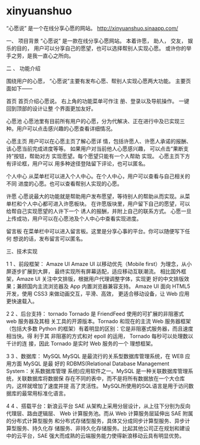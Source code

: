 # xinyuanshuo
“心愿说” 是一个在线分享心愿的网站。 
http://xinyuanshuo.sinaapp.com/

一、 项目背景
“心愿说” 是一款在线分享心愿网站。 本着许愿， 助人， 交友， 娱乐的目的，
用户可以分享自己的愿望，也可以选择帮别人实现心愿。
或许你的举手之劳，是我一直心之所向。

二 、 功能介绍

围绕用户的心愿， “心愿说”主要有发布心愿、帮别人实现心愿两大功能。
主要页面如下——

首页
首页介绍心愿说。
右上角的功能菜单可作注
册、登录以及导航操作。
一键回到顶部的设计让整
个界面更加友好。

心愿池
心愿池里有目前所有用户的心愿，分为代解决、正在进行中及已实现三
种。用户可以点击感兴趣的心愿查看详细情况。

心愿主页 
用户可以在心愿主页了解心愿详
情，包括许愿人、许愿人承诺的报酬、
该心愿当前完成进度等等。
如果用户对当前他人心愿感兴趣，
可以点击“果断支持”按钮，帮助对方
实现愿望。每个愿望只能有一个人帮助
实现。
心愿主页下方有评论框，用户可以
用多种途径登陆留下评论，也可以匿名。

个人中心 
从菜单栏可以进入个人中心。在个人中心，用户可以查看与自己相关的不同
进度的心愿。也可以查看帮别人实现的心愿。

许愿 
心愿说最大的功能就是帮助用户发布愿望，等待别人的帮助从而实现。从菜
单栏和个人中心都可进入许愿板块。
在许愿版块里，用户留下自己的愿望，可以给帮自己实现愿望的人许下一个
诱人的报酬，并附上自己的联系方式。
心愿一旦上传成功，用户可以在心愿池及个人中心中查看实现进度。

留言板 
在菜单栏中可以进入留言板。这里是分享心事的平台。你可以随便写下任何
想说的话，发布留言可以匿名。

三、技术实现

1 1 、前段框架： Amaze UI
Amaze UI 以移动优先（Mobile first）为理念，从小屏逐步扩展到大屏，
最终实现所有屏幕适配，适应移动互联潮流。
相比国外框架，Amaze UI 关注中文排版，根据用户代理调整字体，实现更
好的中文排版效果；兼顾国内主流浏览器及 App 内置浏览器兼容支持。
Amaze UI 面向 HTML5 开发，使用 CSS3 来做动画交互，平滑、高效，
更适合移动设备，让 Web 应用更快速载入。

2 2 、后台支持： tornado
Tornado 是 FriendFeed 使用的可扩展的非阻塞式 web 服务器及其相
关工具的开源版本。Tornado 和现在的主流 Web 服务器框架（包括大多数
Python 的框架）有着明显的区别：它是非阻塞式服务器，而且速度相当快。得
利于其 非阻塞的方式和对 epoll 的运用， Tornado 每秒可以处理数以千计的连
接，因此 Tornado 是实时 Web 服务的一个 理想框架。

3 3 、数据库： MySQL
MySQL 是最流行的关系型数据库管理系统，在 WEB 应用方面 MySQL 是最
好的 RDBMS(Relational Database Management System：关系数据库管理
系统)应用软件之一。MySQL 是一种关联数据库管理系统，关联数据库将数据保
存在不同的表中，而不是将所有数据放在一个大仓库内，这样就增加了速度并提
高了灵活性。 MySQL所使用的SQL语言是用于访问数据库的最常用标准化语言。


4 4 、搭载平台：新浪云平台
SAE 从架构上采用分层设计，从上往下分别为反向代理层、路由逻辑层、
Web 计算服务池。而从 Web 计算服务层延伸出 SAE 附属的分布式计算型服务
和分布式存储型服务，具体又分成同步计算型服务、异步计算型服务、持久化存
储服务、非持久化存储服务。比起其他公司正在规划和建设中的云平台，SAE
强大而成熟的云端服务能力使得新浪移动云具有明显优势。
